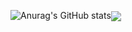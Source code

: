 ![Anurag's GitHub stats](https://github-readme-stats.vercel.app/api?username=VagTsop)<img align="center" src="https://github-readme-stats.vercel.app/api/top-langs/?username=VagTsop" />


